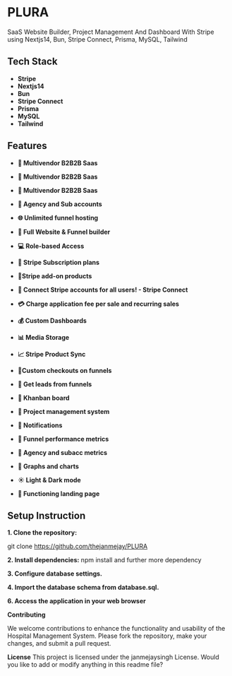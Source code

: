 # PLURA

SaaS Website Builder, Project Management And Dashboard With Stripe using Nextjs14, Bun, Stripe Connect, Prisma, MySQL, Tailwind
## Tech Stack

- **Stripe**
- **Nextjs14**
- **Bun**
- **Stripe Connect**
- **Prisma**
- **MySQL**
- **Tailwind**

## Features

- **🤯 Multivendor B2B2B Saas**
- **🤯 Multivendor B2B2B Saas**
- **🤯 Multivendor B2B2B Saas**
- **🏢 Agency and Sub accounts**
- **🌐 Unlimited funnel hosting**
- **🚀 Full Website & Funnel builder**
- **💻 Role-based Access**

- **🔄 Stripe Subscription plans**
- **🛒Stripe add-on products**
- **🔐 Connect Stripe accounts for all users! - Stripe Connect**
- **💳 Charge application fee per sale and recurring sales**
- **💰 Custom Dashboards**
- **📊 Media Storage**
- **📈 Stripe Product Sync**
- **📌Custom checkouts on funnels**
-  **📢 Get leads from funnels**
-  **🎨 Khanban board**
-  **📂 Project management system**
-  **🔗 Notifications**
-  **📆 Funnel performance metrics**
-  **🧾 Agency and subacc metrics**
-  **🌙 Graphs and charts**
-  **☀️ Light & Dark mode**
-  **📄 Functioning landing page**



## Setup Instruction

**1. Clone the repository:**

   git clone https://github.com/thejanmejay/PLURA

**2. Install dependencies:**
   npm install and further more dependency

**3. Configure database settings.**

**4. Import the database schema from database.sql.**



**6. Access the application in your web browser**

**Contributing**

We welcome contributions to enhance the functionality and usability of the Hospital Management System. Please fork the repository, make your changes, and submit a pull request.

**License**
This project is licensed under the janmejaysingh License.
Would you like to add or modify anything in this readme file?
